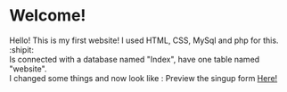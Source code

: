 <html>
<h1>Welcome!</h1>
Hello! This is my first website! I used HTML, CSS, MySql and php for this. :shipit: <br>
Is connected with a database named "Index", have one table named "website". <br>
I changed some things and now look like :
            Preview the singup form <a href="https://codepen.io/zetcode/pen/xxXmmqM" target="_blank" rel="noopener noreferrer">Here!</a>
</html>
